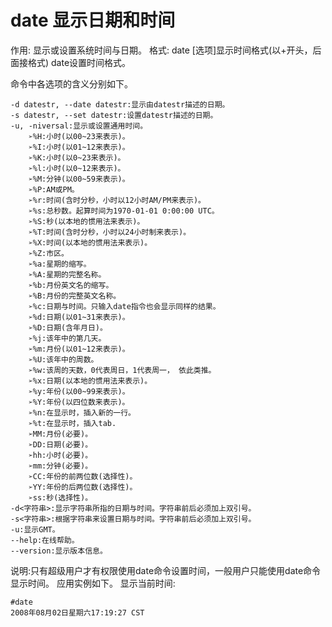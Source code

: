 # date 显示日期和时间
作用: 显示或设置系统时间与日期。
格式: date [选项]显示时间格式(以+开头，后面接格式)
date设置时间格式。

命令中各选项的含义分别如下。
```
-d datestr, --date datestr:显示由datestr描述的日期。 
-s datestr, --set datestr:设置datestr描述的日期。
-u, -niversal:显示或设置通用时间。
	➢%H:小时(以00~23来表示)。
	➢%I:小时(以01~12来表示)。
	➢%K:小时(以0~23来表示)。
	➢%l:小时(以0~12来表示)。
	➢%M:分钟(以00~59来表示)。
	➢%P:AM或PM。
	➢%r:时间(含时分秒，小时以12小时AM/PM来表示)。 
	➢%s:总秒数。起算时间为1970-01-01 0:00:00 UTC。
	➢%S:秒(以本地的惯用法来表示)。
	➢%T:时间(含时分秒，小时以24小时制来表示)。
	➢%X:时间(以本地的惯用法来表示)。
	➢%Z:市区。
	➢%a:星期的缩写。
	➢%A:星期的完整名称。
	➢%b:月份英文名的缩写。
	➢%B:月份的完整英文名称。
	➢%c:日期与时间。只输入date指令也会显示同样的结果。
	➢%d:日期(以01~31来表示)。
	➢%D:日期(含年月日)。
	➢%j:该年中的第几天。
	➢%m:月份(以01~12来表示)。
	➢%U:该年中的周数。
	➢%w:该周的天数，0代表周日，1代表周一， 依此类推。
	➢%x:日期(以本地的惯用法来表示)。
	➢%y:年份(以00~99来表示)。
	➢%Y:年份(以四位数来表示)。
	➢%n:在显示时，插入新的一行。
	➢%t:在显示时，插入tab.
	➢MM:月份(必要)。
	➢DD:日期(必要)。
	➢hh:小时(必要)。
	➢mm:分钟(必要)。
	➢CC:年份的前两位数(选择性)。
	➢YY:年份的后两位数(选择性)。
	➢ss:秒(选择性)。
-d<字符串>:显示字符串所指的日期与时间。字符串前后必须加上双引号。
-s<字符串>:根据字符串来设置日期与时间。字符串前后必须加上双引号。
-u:显示GMT。
--help:在线帮助。
--version:显示版本信息。
```

说明:只有超级用户才有权限使用date命令设置时间，一般用户只能使用date命令显示时间。
应用实例如下。
显示当前时间:
```
#date
2008年08月02日星期六17:19:27 CST
```